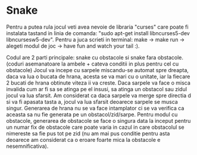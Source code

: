 # Snake

Pentru a putea rula jocul veti avea nevoie de libraria "curses" care poate fi instalata tastand in linia de comanda: "sudo apt-get install libncurses5-dev libncursesw5-dev".
Pentru a juca scrieti in terminal: make -> make run -> alegeti modul de joc -> have fun and watch your tail :).

Codul are 2 parti principale: snake cu obstacole si snake fara obstacole. (coduri asemanatoare la ambele + cateva conditii in plus pentru cel cu obstacole)
Jocul va incepe cu sarpele miscandu-se automat spre dreapta, daca va lua o bucata de hrana, acesta se va mari cu o unitate, iar la fiecare 2 bucati de hrana obtinute viteza ii va creste. Daca sarpele va face o misca invalida cum ar fi sa se atinga pe el insusi, sa atinga un obstacol sau zidul jocul va lua sfarsit. Am considerat ca daca sarpele va merge spre directia d si va fi apasata tasta a, jocul va lua sfarsit deoarece sarpele se musca singur.
Generarea de hrana nu se va face intamplator ci se va verifica ca aceasta sa nu fie generata pe un obstacol/zid/sarpe.
Pentru modul cu obstacole, generarea de obstacole se face o singura data la inceput pentru un numar fix de obstacole care poate varia in cazul in care obstacolul se nimereste sa fie pus tot pe zid (nu am mai pus conditie pentru asta deoarece am considerat ca o eroare foarte mica la obstacole e nesemnificativa).
